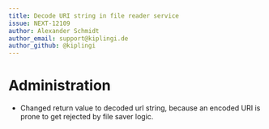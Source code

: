 ```yaml
---
title: Decode URI string in file reader service
issue: NEXT-12109
author: Alexander Schmidt
author_email: support@kiplingi.de 
author_github: @kiplingi
---
```

# Administration
*  Changed return value to decoded url string, because an encoded URI is prone to get rejected by file saver logic.

